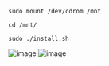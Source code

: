 ```
sudo mount /dev/cdrom /mnt
```
```
cd /mnt/
```
```
sudo ./install.sh
```
![image](https://user-images.githubusercontent.com/71476447/210065133-619389d0-afef-4b66-b442-3857fcf3959c.png)
![image](https://user-images.githubusercontent.com/71476447/210065151-61dc840f-59a3-41cf-9e09-ebdafaa0a131.png)
